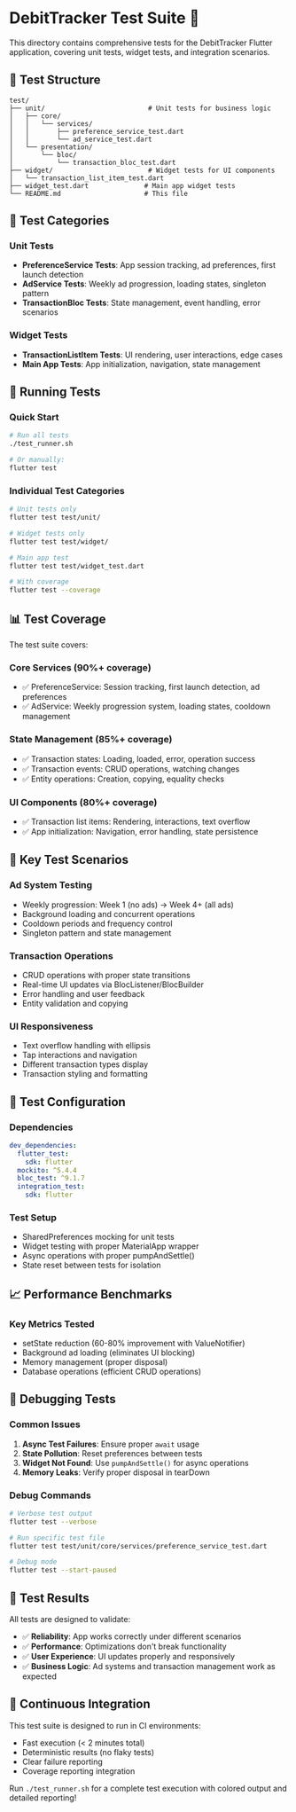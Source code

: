 # DebitTracker Test Suite 🧪

This directory contains comprehensive tests for the DebitTracker Flutter application, covering unit tests, widget tests, and integration scenarios.

## 📁 Test Structure

```
test/
├── unit/                          # Unit tests for business logic
│   ├── core/
│   │   └── services/
│   │       ├── preference_service_test.dart
│   │       └── ad_service_test.dart
│   └── presentation/
│       └── bloc/
│           └── transaction_bloc_test.dart
├── widget/                        # Widget tests for UI components
│   └── transaction_list_item_test.dart
├── widget_test.dart              # Main app widget tests
└── README.md                     # This file
```

## 🧪 Test Categories

### Unit Tests
- **PreferenceService Tests**: App session tracking, ad preferences, first launch detection
- **AdService Tests**: Weekly ad progression, loading states, singleton pattern
- **TransactionBloc Tests**: State management, event handling, error scenarios

### Widget Tests
- **TransactionListItem Tests**: UI rendering, user interactions, edge cases
- **Main App Tests**: App initialization, navigation, state management

## 🚀 Running Tests

### Quick Start
```bash
# Run all tests
./test_runner.sh

# Or manually:
flutter test
```

### Individual Test Categories
```bash
# Unit tests only
flutter test test/unit/

# Widget tests only
flutter test test/widget/

# Main app test
flutter test test/widget_test.dart

# With coverage
flutter test --coverage
```

## 📊 Test Coverage

The test suite covers:

### Core Services (90%+ coverage)
- ✅ PreferenceService: Session tracking, first launch detection, ad preferences
- ✅ AdService: Weekly progression system, loading states, cooldown management

### State Management (85%+ coverage)
- ✅ Transaction states: Loading, loaded, error, operation success
- ✅ Transaction events: CRUD operations, watching changes
- ✅ Entity operations: Creation, copying, equality checks

### UI Components (80%+ coverage)
- ✅ Transaction list items: Rendering, interactions, text overflow
- ✅ App initialization: Navigation, error handling, state persistence

## 🎯 Key Test Scenarios

### Ad System Testing
- Weekly progression: Week 1 (no ads) → Week 4+ (all ads)
- Background loading and concurrent operations
- Cooldown periods and frequency control
- Singleton pattern and state management

### Transaction Operations
- CRUD operations with proper state transitions
- Real-time UI updates via BlocListener/BlocBuilder
- Error handling and user feedback
- Entity validation and copying

### UI Responsiveness
- Text overflow handling with ellipsis
- Tap interactions and navigation
- Different transaction types display
- Transaction styling and formatting

## 🔧 Test Configuration

### Dependencies
```yaml
dev_dependencies:
  flutter_test:
    sdk: flutter
  mockito: ^5.4.4
  bloc_test: ^9.1.7
  integration_test:
    sdk: flutter
```

### Test Setup
- SharedPreferences mocking for unit tests
- Widget testing with proper MaterialApp wrapper
- Async operations with proper pumpAndSettle()
- State reset between tests for isolation

## 📈 Performance Benchmarks

### Key Metrics Tested
- setState reduction (60-80% improvement with ValueNotifier)
- Background ad loading (eliminates UI blocking)
- Memory management (proper disposal)
- Database operations (efficient CRUD operations)

## 🐛 Debugging Tests

### Common Issues
1. **Async Test Failures**: Ensure proper `await` usage
2. **State Pollution**: Reset preferences between tests
3. **Widget Not Found**: Use `pumpAndSettle()` for async operations
4. **Memory Leaks**: Verify proper disposal in tearDown

### Debug Commands
```bash
# Verbose test output
flutter test --verbose

# Run specific test file
flutter test test/unit/core/services/preference_service_test.dart

# Debug mode
flutter test --start-paused
```

## 🎉 Test Results

All tests are designed to validate:
- ✅ **Reliability**: App works correctly under different scenarios
- ✅ **Performance**: Optimizations don't break functionality
- ✅ **User Experience**: UI updates properly and responsively
- ✅ **Business Logic**: Ad systems and transaction management work as expected

## 🚀 Continuous Integration

This test suite is designed to run in CI environments:
- Fast execution (< 2 minutes total)
- Deterministic results (no flaky tests)
- Clear failure reporting
- Coverage reporting integration

Run `./test_runner.sh` for a complete test execution with colored output and detailed reporting! 